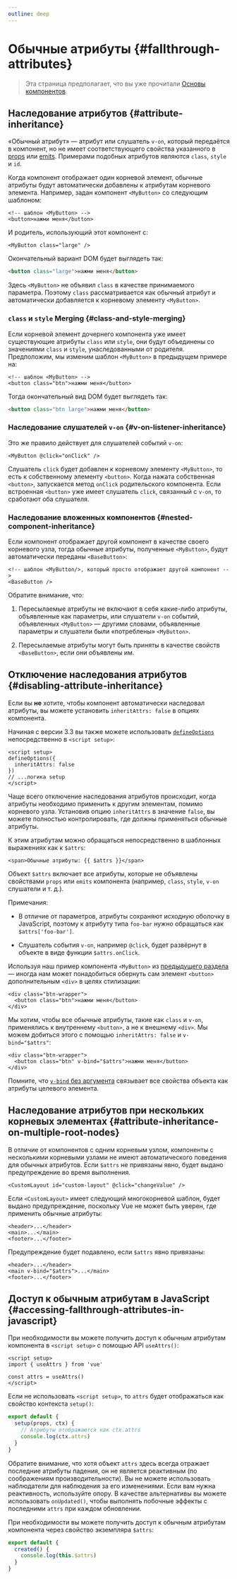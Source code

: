 ```yaml
---
outline: deep
---
```


# Обычные атрибуты {#fallthrough-attributes}

> Эта страница предполагает, что вы уже прочитали [Основы компонентов](/guide/essentials/component-basics).

## Наследование атрибутов {#attribute-inheritance}

«Обычный атрибут» — атрибут или слушатель `v-on`, который передаётся в компонент, но не имеет соответствующего свойства указанного в [props](./props) или [emits](./events#declaring-emitted-events). Примерами подобных атрибутов являются `class`, `style` и `id`.

Когда компонент отображает один корневой элемент, обычные атрибуты будут автоматически добавлены к атрибутам корневого элемента. Например, задан компонент `<MyButton>` со следующим шаблоном:

```vue-html
<!-- шаблон <MyButton> -->
<button>нажми меня</button>
```

И родитель, использующий этот компонент с:

```vue-html
<MyButton class="large" />
```

Окончательный вариант DOM будет выглядеть так:

```html
<button class="large">нажми меня</button>
```

Здесь `<MyButton>` не объявил `class` в качестве принимаемого параметра. Поэтому `class` рассматривается как обычный атрибут и автоматически добавляется к корневому элементу `<MyButton>`.

### `class` и `style` Merging {#class-and-style-merging}

Если корневой элемент дочернего компонента уже имеет существующие атрибуты `class` или `style`, они будут объединены со значениями `class` и `style`, унаследованными от родителя. Предположим, мы изменим шаблон `<MyButton>` в предыдущем примере на:

```vue-html
<!-- шаблон <MyButton> -->
<button class="btn">нажми меня</button>
```

Тогда окончательный вид DOM будет выглядеть так:

```html
<button class="btn large">нажми меня</button>
```

### Наследование слушателей `v-on` {#v-on-listener-inheritance}

Это же правило действует для слушателей событий `v-on`:

```vue-html
<MyButton @click="onClick" />
```

Слушатель `click` будет добавлен к корневому элементу `<MyButton>`, то есть к собственному элементу `<button>`. Когда нажата собственная `<button>`, запускается метод `onClick` родительского компонента. Если встроенная `<button>` уже имеет слушатель `click`, связанный с `v-on`, то сработают оба слушателя.

### Наследование вложенных компонентов {#nested-component-inheritance}

Если компонент отображает другой компонент в качестве своего корневого узла, тогда обычные атрибуты, полученные `<MyButton>`, будут автоматически переданы `<BaseButton>`:

```vue-html
<!-- шаблон <MyButton/>, который просто отображает другой компонент -->
<BaseButton />
```

Обратите внимание, что:

1. Пересылаемые атрибуты не включают в себя какие-либо атрибуты, объявленные как параметры, или слушатели `v-on` событий, объявленных `<MyButton>` — другими словами, объявленные параметры и слушатели были «потреблены» `<MyButton>`.

2. Пересылаемые атрибуты могут быть приняты в качестве свойств `<BaseButton>`, если они объявлены им.

## Отключение наследования атрибутов {#disabling-attribute-inheritance}

Если вы **не** хотите, чтобы компонент автоматически наследовал атрибуты, вы можете установить `inheritAttrs: false` в опциях компонента.

<div class="composition-api">

Начиная с версии 3.3 вы также можете использовать [`defineOptions`](/api/sfc-script-setup#defineoptions) непосредственно в `<script setup>`:

```vue
<script setup>
defineOptions({
  inheritAttrs: false
})
// ...логика setup
</script>
```

</div>

Чаще всего отключение наследования атрибутов происходит, когда атрибуты необходимо применить к другим элементам, помимо корневого узла. Установив опцию `inheritAttrs` в значение `false`, вы можете полностью контролировать, где должны применяться обычные атрибуты.

К этим атрибутам можно обращаться непосредственно в шаблонных выражениях как к `$attrs`:

```vue-html
<span>Обычные атрибуты: {{ $attrs }}</span>
```

Объект `$attrs` включает все атрибуты, которые не объявлены свойствами `props` или `emits` компонента (например, `class`, `style`, `v-on` слушатели и т. д.).

Примечания:

- В отличие от параметров, атрибуты сохраняют исходную оболочку в JavaScript, поэтому к атрибуту типа `foo-bar` нужно обращаться как `$attrs['foo-bar']`.

- Слушатель события `v-on`, например `@click`, будет развёрнут в объекте в виде функции `$attrs.onClick`.

Используя наш пример компонента `<MyButton>` из [предыдущего раздела](#attribute-inheritance) — иногда нам может понадобиться обернуть сам элемент `<button>` дополнительным `<div>` в целях стилизации:

```vue-html
<div class="btn-wrapper">
  <button class="btn">нажми меня</button>
</div>
```

Мы хотим, чтобы все обычные атрибуты, такие как `class` и `v-on`, применялись к внутреннему `<button>`, а не к внешнему `<div>`. Мы можем добиться этого с помощью `inheritAttrs: false` и `v-bind="$attrs"`:

```vue-html{2}
<div class="btn-wrapper">
  <button class="btn" v-bind="$attrs">нажми меня</button>
</div>
```

Помните, что [`v-bind` без аргумента](/guide/essentials/template-syntax#dynamically-binding-multiple-attributes) связывает все свойства объекта как атрибуты целевого элемента.

## Наследование атрибутов при нескольких корневых элементах {#attribute-inheritance-on-multiple-root-nodes}

В отличие от компонентов с одним корневым узлом, компоненты с несколькими корневыми узлами не имеют автоматического поведения для обычных атрибутов. Если `$attrs` не привязаны явно, будет выдано предупреждение во время выполнения.

```vue-html
<CustomLayout id="custom-layout" @click="changeValue" />
```

Если `<CustomLayout>` имеет следующий многокорневой шаблон, будет выдано предупреждение, поскольку Vue не может быть уверен, где применить обычные атрибуты:

```vue-html
<header>...</header>
<main>...</main>
<footer>...</footer>
```

Предупреждение будет подавлено, если `$attrs` явно привязаны:

```vue-html{2}
<header>...</header>
<main v-bind="$attrs">...</main>
<footer>...</footer>
```

## Доступ к обычным атрибутам в JavaScript {#accessing-fallthrough-attributes-in-javascript}

<div class="composition-api">

При необходимости вы можете получить доступ к обычным атрибутам компонента в `<script setup>` с помощью API `useAttrs()`:

```vue
<script setup>
import { useAttrs } from 'vue'

const attrs = useAttrs()
</script>
```

Если не использовать `<script setup>`, то `attrs` будет отображаться как свойство контекста `setup()`:

```js
export default {
  setup(props, ctx) {
    // Атрибуты отображаются как ctx.attrs
    console.log(ctx.attrs)
  }
}
```

Обратите внимание, что хотя объект `attrs` здесь всегда отражает последние атрибуты падения, он не является реактивным (по соображениям производительности). Вы не можете использовать наблюдатели для наблюдения за его изменениями. Если вам нужна реактивность, используйте опору. В качестве альтернативы вы можете использовать `onUpdated()`, чтобы выполнять побочные эффекты с последними `attrs` при каждом обновлении.

</div>

<div class="options-api">

При необходимости вы можете получить доступ к обычным атрибутам компонента через свойство экземпляра `$attrs`:

```js
export default {
  created() {
    console.log(this.$attrs)
  }
}
```

</div>
